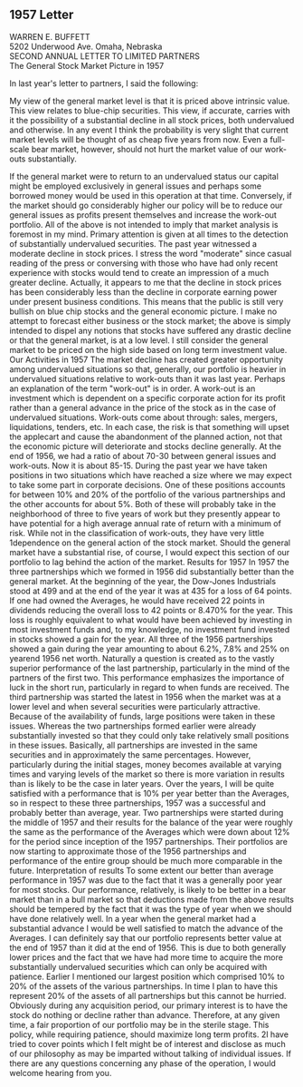 ## 1957 Letter
WARREN E. BUFFETT    	
5202 Underwood Ave. Omaha, Nebraska    	
SECOND ANNUAL LETTER TO LIMITED PARTNERS    	
The General Stock Market Picture in 1957 

In last year's letter to partners, I said the following:</br>	

My view of the general market level is that it is priced above intrinsic value. This view relates to blue-chip
securities. This view, if accurate, carries with it the possibility of a substantial decline in all stock prices, both
undervalued and otherwise. In any event I think the probability is very slight that current market levels will be
thought of as cheap five years from now. Even a full-scale bear market, however, should not hurt the market
value of our work-outs substantially.</br>

If the general market were to return to an undervalued status our capital might be employed exclusively in
general issues and perhaps some borrowed money would be used in this operation at that time. Conversely, if
the market should go considerably higher our policy will be to reduce our general issues as profits present
themselves and increase the work-out portfolio.
All of the above is not intended to imply that market analysis is foremost in my mind. Primary attention is given
at all times to the detection of substantially undervalued securities.
The past year witnessed a moderate decline in stock prices. I stress the word "moderate" since casual reading of
the press or conversing with those who have had only recent experience with stocks would tend to create an
impression of a much greater decline. Actually, it appears to me that the decline in stock prices has been
considerably less than the decline in corporate earning power under present business conditions. This means that
the public is still very bullish on blue chip stocks and the general economic picture. I make no attempt to
forecast either business or the stock market; the above is simply intended to dispel any notions that stocks have
suffered any drastic decline or that the general market, is at a low level. I still consider the general market to be
priced on the high side based on long term investment value.
Our Activities in 1957
The market decline has created greater opportunity among undervalued situations so that, generally, our
portfolio is heavier in undervalued situations relative to work-outs than it was last year. Perhaps an explanation
of the term "work-out" is in order. A work-out is an investment which is dependent on a specific corporate
action for its profit rather than a general advance in the price of the stock as in the case of undervalued
situations. Work-outs come about through: sales, mergers, liquidations, tenders, etc. In each case, the risk is that
something will upset the applecart and cause the abandonment of the planned action, not that the economic
picture will deteriorate and stocks decline generally. At the end of 1956, we had a ratio of about 70-30 between
general issues and work-outs. Now it is about 85-15.
During the past year we have taken positions in two situations which have reached a size where we may expect
to take some part in corporate decisions. One of these positions accounts for between 10% and 20% of the
portfolio of the various partnerships and the other accounts for about 5%. Both of these will probably take in the
neighborhood of three to five years of work but they presently appear to have potential for a high average annual
rate of return with a minimum of risk. While not in the classification of work-outs, they have very little
1dependence on the general action of the stock market. Should the general market have a substantial rise, of
course, I would expect this section of our portfolio to lag behind the action of the market.
Results for 1957
In 1957 the three partnerships which we formed in 1956 did substantially better than the general market. At the
beginning of the year, the Dow-Jones Industrials stood at 499 and at the end of the year it was at 435 for a loss
of 64 points. If one had owned the Averages, he would have received 22 points in dividends reducing the overall
loss to 42 points or 8.470% for the year. This loss is roughly equivalent to what would have been achieved by
investing in most investment funds and, to my knowledge, no investment fund invested in stocks showed a gain
for the year.
All three of the 1956 partnerships showed a gain during the year amounting to about 6.2%, 7.8% and 25% on
yearend 1956 net worth. Naturally a question is created as to the vastly superior performance of the last
partnership, particularly in the mind of the partners of the first two. This performance emphasizes the
importance of luck in the short run, particularly in regard to when funds are received. The third partnership was
started the latest in 1956 when the market was at a lower level and when several securities were particularly
attractive. Because of the availability of funds, large positions were taken in these issues. Whereas the two
partnerships formed earlier were already substantially invested so that they could only take relatively small
positions in these issues.
Basically, all partnerships are invested in the same securities and in approximately the same percentages.
However, particularly during the initial stages, money becomes available at varying times and varying levels of
the market so there is more variation in results than is likely to be the case in later years. Over the years, I will
be quite satisfied with a performance that is 10% per year better than the Averages, so in respect to these three
partnerships, 1957 was a successful and probably better than average, year.
Two partnerships were started during the middle of 1957 and their results for the balance of the year were
roughly the same as the performance of the Averages which were down about 12% for the period since
inception of the 1957 partnerships. Their portfolios are now starting to approximate those of the 1956
partnerships and performance of the entire group should be much more comparable in the future.
Interpretation of results
To some extent our better than average performance in 1957 was due to the fact that it was a generally poor year
for most stocks. Our performance, relatively, is likely to be better in a bear market than in a bull market so that
deductions made from the above results should be tempered by the fact that it was the type of year when we
should have done relatively well. In a year when the general market had a substantial advance I would be well
satisfied to match the advance of the Averages.
I can definitely say that our portfolio represents better value at the end of 1957 than it did at the end of 1956.
This is due to both generally lower prices and the fact that we have had more time to acquire the more
substantially undervalued securities which can only be acquired with patience. Earlier I mentioned our largest
position which comprised 10% to 20% of the assets of the various partnerships. In time I plan to have this
represent 20% of the assets of all partnerships but this cannot be hurried. Obviously during any acquisition
period, our primary interest is to have the stock do nothing or decline rather than advance. Therefore, at any
given time, a fair proportion of our portfolio may be in the sterile stage. This policy, while requiring patience,
should maximize long term profits.
2I have tried to cover points which I felt might be of interest and disclose as much of our philosophy as may be
imparted without talking of individual issues. If there are any questions concerning any phase of the operation, I
would welcome hearing from you.
